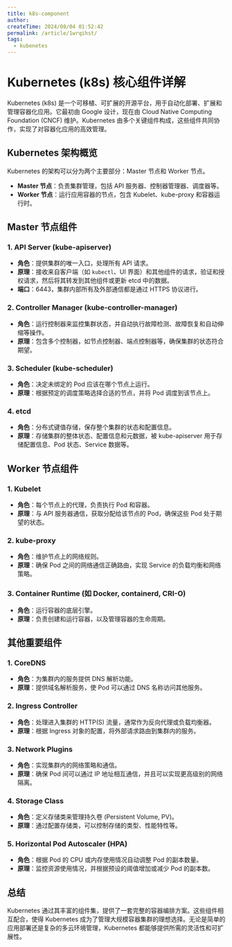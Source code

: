 ```yaml
---
title: k8s-component
author:
createTime: 2024/08/04 01:52:42
permalink: /article/1wrqihst/
tags:
  - kubenetes
---
```

# Kubernetes (k8s) 核心组件详解

Kubernetes (k8s) 是一个可移植、可扩展的开源平台，用于自动化部署、扩展和管理容器化应用。它最初由 Google 设计，现在由 Cloud Native Computing Foundation (CNCF) 维护。Kubernetes 由多个关键组件构成，这些组件共同协作，实现了对容器化应用的高效管理。

## Kubernetes 架构概览

Kubernetes 的架构可以分为两个主要部分：Master 节点和 Worker 节点。

- **Master 节点**：负责集群管理，包括 API 服务器、控制器管理器、调度器等。
- **Worker 节点**：运行应用容器的节点，包含 Kubelet、kube-proxy 和容器运行时。

## Master 节点组件

### 1. API Server (kube-apiserver)

- **角色**：提供集群的唯一入口，处理所有 API 请求。
- **原理**：接收来自客户端（如 `kubectl`、UI 界面）和其他组件的请求，验证和授权请求，然后将其转发到其他组件或更新 etcd 中的数据。
- **端口**：6443，集群内部所有及外部通信都是通过 HTTPS 协议进行。

### 2. Controller Manager (kube-controller-manager)

- **角色**：运行控制器来监控集群状态，并自动执行故障检测、故障恢复和自动伸缩等操作。
- **原理**：包含多个控制器，如节点控制器、端点控制器等，确保集群的状态符合期望。

### 3. Scheduler (kube-scheduler)

- **角色**：决定未绑定的 Pod 应该在哪个节点上运行。
- **原理**：根据预定的调度策略选择合适的节点，并将 Pod 调度到该节点上。

### 4. etcd

- **角色**：分布式键值存储，保存整个集群的状态和配置信息。
- **原理**：存储集群的整体状态、配置信息和元数据，被 kube-apiserver 用于存储配置信息、Pod 状态、Service 数据等。

## Worker 节点组件

### 1. Kubelet

- **角色**：每个节点上的代理，负责执行 Pod 和容器。
- **原理**：与 API 服务器通信，获取分配给该节点的 Pod，确保这些 Pod 处于期望的状态。

### 2. kube-proxy

- **角色**：维护节点上的网络规则。
- **原理**：确保 Pod 之间的网络通信正确路由，实现 Service 的负载均衡和网络策略。

### 3. Container Runtime (如 Docker, containerd, CRI-O)

- **角色**：运行容器的底层引擎。
- **原理**：负责创建和运行容器，以及管理容器的生命周期。

## 其他重要组件

### 1. CoreDNS

- **角色**：为集群内的服务提供 DNS 解析功能。
- **原理**：提供域名解析服务，使 Pod 可以通过 DNS 名称访问其他服务。

### 2. Ingress Controller

- **角色**：处理进入集群的 HTTP(S) 流量，通常作为反向代理或负载均衡器。
- **原理**：根据 Ingress 对象的配置，将外部请求路由到集群内的服务。

### 3. Network Plugins

- **角色**：实现集群内的网络策略和通信。
- **原理**：确保 Pod 间可以通过 IP 地址相互通信，并且可以实现更高级别的网络隔离。

### 4. Storage Class

- **角色**：定义存储类来管理持久卷 (Persistent Volume, PV)。
- **原理**：通过配置存储类，可以控制存储的类型、性能特性等。

### 5. Horizontal Pod Autoscaler (HPA)

- **角色**：根据 Pod 的 CPU 或内存使用情况自动调整 Pod 的副本数量。
- **原理**：监控资源使用情况，并根据预设的阈值增加或减少 Pod 的副本数。

## 总结

Kubernetes 通过其丰富的组件集，提供了一套完整的容器编排方案。这些组件相互配合，使得 Kubernetes 成为了管理大规模容器集群的理想选择。无论是简单的应用部署还是复杂的多云环境管理，Kubernetes 都能够提供所需的灵活性和可扩展性。